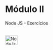 # Módulo II

Node JS - Exercícios <div style="display: inline_block"><br>
  <img align="center" alt="NodeJs" height="30" width="40" src="https://cdn.jsdelivr.net/gh/devicons/devicon/icons/nodejs/nodejs-original.svg">                           </div>

